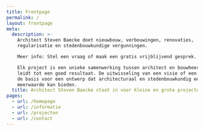 ```yaml
---
title: Frontpage
permalink: /
layout: frontpage
meta:
  description: >-
    Architect Steven Baecke doet nieuwbouw, verbouwingen, renovaties,
    regularisatie en stedenbouwkundige vergunningen. 

    Meer info: Stel een vraag of maak een gratis vrijblijvend gesprek.

    Elk project is een unieke samenwerking tussen architect en bouwheer, dat
    leidt tot een goed resultaat. De uitwisseling van een visie of een idee is
    de basis voor een ontwerp dat architecturaal en stedenbouwkundig een
    meerwaarde kan bieden. 
  title: Architect Steven Baecke staat in voor kleine en grote projecten.
pages:
  - url: /homepage
  - url: /informatie
  - url: /projecten
  - url: /contact
---
```


